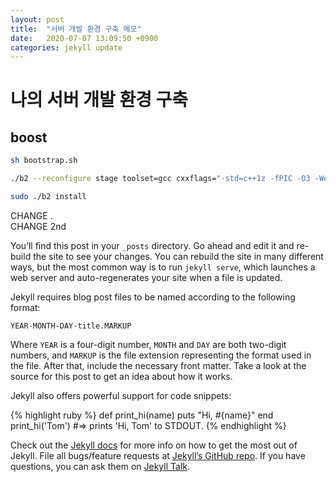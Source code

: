 ```yaml
---
layout: post
title:  "서버 개발 환경 구축 메모"
date:   2020-07-07 13:09:50 +0900
categories: jekyll update
---
```


# 나의 서버 개발 환경 구축 

## boost

```bash
sh bootstrap.sh 

./b2 --reconfigure stage toolset=gcc cxxflags="-std=c++1z -fPIC -O3 -Werror -Wno-unused-local-typedef -Wno-deprecated-declarations -Wno-unused-function" link=static,shared variant=release threading=multi linkflags="-fPIC"

sudo ./b2 install
```

CHANGE .   
CHANGE 2nd

You’ll find this post in your `_posts` directory. Go ahead and edit it and re-build the site to see your changes. You can rebuild the site in many different ways, but the most common way is to run `jekyll serve`, which launches a web server and auto-regenerates your site when a file is updated.

Jekyll requires blog post files to be named according to the following format:

`YEAR-MONTH-DAY-title.MARKUP`

Where `YEAR` is a four-digit number, `MONTH` and `DAY` are both two-digit numbers, and `MARKUP` is the file extension representing the format used in the file. After that, include the necessary front matter. Take a look at the source for this post to get an idea about how it works.

Jekyll also offers powerful support for code snippets:

{% highlight ruby %}
def print_hi(name)
  puts "Hi, #{name}"
end
print_hi('Tom')
#=> prints 'Hi, Tom' to STDOUT.
{% endhighlight %}

Check out the [Jekyll docs][jekyll-docs] for more info on how to get the most out of Jekyll. File all bugs/feature requests at [Jekyll’s GitHub repo][jekyll-gh]. If you have questions, you can ask them on [Jekyll Talk][jekyll-talk].

[jekyll-docs]: https://jekyllrb.com/docs/home
[jekyll-gh]:   https://github.com/jekyll/jekyll
[jekyll-talk]: https://talk.jekyllrb.com/
